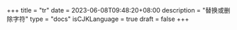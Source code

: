 +++
title = "tr"
date = 2023-06-08T09:48:20+08:00
description = "替换或删除字符"
type = "docs"
isCJKLanguage = true
draft = false
+++